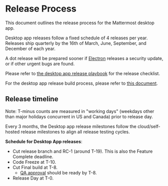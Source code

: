 # Release Process

This document outlines the release process for the Mattermost desktop app.

Desktop app releases follow a fixed schedule of 4 releases per year. Releases ship quarterly by the 16th of March, June, September, and December of each year.

A dot release will be prepared sooner if [Electron](https://github.com/electron/electron/releases) releases a security update, or if other urgent bugs are found.

Please refer to [the desktop app release playbook](https://community.mattermost.com/playbooks/playbooks/h3a39biacpnuim7ufmwiuuoxfo/outline) for the release checklist.

For the desktop app release build process, please refer to [this document](https://developers.mattermost.com/internal/desktop-release-process/).

## Release timeline

Note: T-minus counts are measured in "working days" (weekdays other than major holidays concurrent in US and Canada) prior to release day.

Every 3 months, the Desktop app release milestones follow the cloud/self-hosted release milestones to align all release testing cycles.

**Schedule for Desktop App releases**:
 - Cut release branch and RC-1 (around T-19). This is also the Feature Complete deadline.
 - Code Freeze at T-10.
 - Cut Final build at T-8.
    - [QA approval](https://community.mattermost.com/playbooks/playbooks/h798dt39mpbymb8z5uoiuf4hdo/outline) should be ready by T-8.
 - Release Day at T-0.
